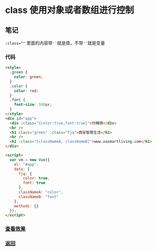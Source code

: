 # class 使用对象或者数组进行控制

## 笔记

`:class=""` 里面的内容带`''`就是值，不带`''`就是变量

### 代码

```html
<style>
  .green {
    color: green;
  }
  .color {
    color: red;
  }
  .font {
    font-size: 100px;
  }
</style>
<div id="app">
  <div :class="{color:true,font:true}">付精琪</div>
  <br />
  <h1 class="green" :class="fjq">西安智慧生活</h1>
  <br />
  <h1 :class="[classNameA, classNameB]">www.xasmartliving.com</h1>
</div>

<script>
  var vm = new Vue({
    el: "#app",
    data: {
      fjq: {
        color: true,
        font: true
      },
      classNameA: "color",
      classNameB: "font"
    },
    methods: {}
  });
</script>
```

### [查看效果](9.html "内容展示")

### [返回](../index.html)
